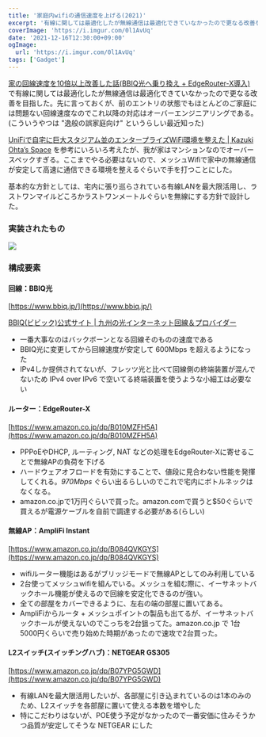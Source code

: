 ```yaml
---
title: '家庭内wifiの通信速度を上げる(2021)'
excerpt: '有線に関しては最適化したが無線通信は最適化できていなかったので更なる改善を目指した。先に言っておくが、前のエントリの状態でもほとんどのご家庭には問題ない回線速度なのでこれ以降の対応はオーバーエンジニアリングである。'
coverImage: 'https://i.imgur.com/0l1AvUq'
date: '2021-12-16T12:30:00+09:00'
ogImage:
  url: 'https://i.imgur.com/0l1AvUq'
tags: ['Gadget']
---
```



[家の回線速度を10倍以上改善した話(BBIQ光へ乗り換え + EdgeRouter-X導入)](/posts/2020-08-03-1)
で有線に関しては最適化したが無線通信は最適化できていなかったので更なる改善を目指した。先に言っておくが、前のエントリの状態でもほとんどのご家庭には問題ない回線速度なのでこれ以降の対応はオーバーエンジニアリングである。(こういうやつは "逸般の誤家庭向け" というらしい最近知った)

[UniFiで自宅に巨大スタジアム並のエンタープライズWiFi環境を整えた | Kazuki Ohta’s Space](https://www.kzk9.net/post/202008_unifi/) を参考にいろいろ考えたが、我が家はマンションなのでオーバースペックすぎる。ここまでやる必要はないので、メッシュWifiで家中の無線通信が安定して高速に通信できる環境を整えるぐらいで手を打つことにした。

基本的な方針としては、宅内に張り巡らされている有線LANを最大限活用し、ラストワンマイルどころかラストワンメートルぐらいを無線にする方針で設計した。

### 実装されたもの

![](https://i.imgur.com/ldLdbZV.png)

### 構成要素

#### 回線：BBIQ光

[https://www.bbiq.jp/](https://www.bbiq.jp/)

[BBIQ(ビビック)公式サイト | 九州の光インターネット回線＆プロバイダー](https://www.bbiq.jp/ "https://www.bbiq.jp/")

*   一番大事なのはバックボーンとなる回線そのものの速度である
*   BBIQ光に変更してから回線速度が安定して 600Mbps を超えるようになった
*   IPv4しか提供されてないが、フレッツ光と比べて回線側の終端装置が混んでないため IPv4 over IPv6 で空いてる終端装置を使うような小細工は必要ない

#### ルーター：EdgeRouter-X
[https://www.amazon.co.jp/dp/B010MZFH5A](https://www.amazon.co.jp/dp/B010MZFH5A)

*   PPPoEやDHCP, ルーティング, NAT などの処理をEdgeRouter-Xに寄せることで無線APの負荷を下げる
*   ハードウェアオフロードを有効にすることで、値段に見合わない性能を発揮してくれる。_970Mbps_ ぐらい出るらしいのでこれで宅内にボトルネックはなくなる。
*   amazon.co.jpで1万円ぐらいで買った。amazon.comで買うと$50ぐらいで買えるが電源ケーブルを自前で調達する必要がある(らしい)

#### 無線AP：AmpliFi Instant

[https://www.amazon.co.jp/dp/B084QVKGYS](https://www.amazon.co.jp/dp/B084QVKGYS)

*   wifiルーター機能はあるがブリッジモードで無線APとしてのみ利用している
*   2台使ってメッシュwifiを組んでいる。メッシュを組む際に、イーサネットバックホール機能が使えるので回線を安定化できるのが強い。
*   全ての部屋をカバーできるように、左右の端の部屋に置いてある。
*   AmpliFiからルータ + メッシュポイントの製品も出てるが、イーサネットバックホールが使えないのでこっちを2台狙ってた。amazon.co.jp で 1台 5000円くらいで売り始めた時期があったので速攻で2台買った。

#### L2スイッチ(スイッチングハブ)：NETGEAR GS305

[https://www.amazon.co.jp/dp/B07YPG5GWD](https://www.amazon.co.jp/dp/B07YPG5GWD)

*   有線LANを最大限活用したいが、各部屋に引き込まれているのは1本のみのため、L2スイッチを各部屋に置いて使える本数を増やした
*   特にこだわりはないが、POE使う予定がなかったので一番安価に住みそうかつ品質が安定してそうな NETGEAR にした